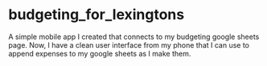 # budgeting_for_lexingtons

A simple mobile app I created that connects to my budgeting google sheets page. Now, I have a clean user interface from my phone that I can use to append expenses to my google sheets as I make them.
